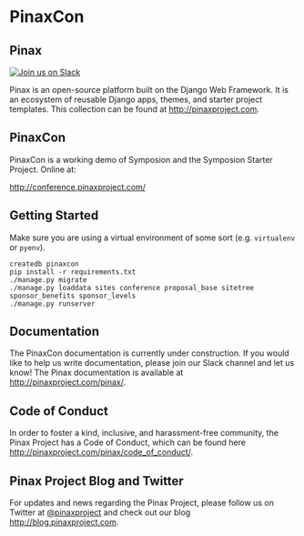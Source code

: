 PinaxCon
=========

Pinax
------

[![Join us on Slack](http://slack.pinaxproject.com/badge.svg)](http://slack.pinaxproject.com/)

Pinax is an open-source platform built on the Django Web Framework. It is an ecosystem of reusable Django apps, themes, and starter project templates.
This collection can be found at http://pinaxproject.com.


PinaxCon
---------
PinaxCon is a working demo of Symposion and the Symposion Starter Project.  Online at:

http://conference.pinaxproject.com/



Getting Started
----------------

Make sure you are using a virtual environment of some sort (e.g. `virtualenv` or
`pyenv`).

```
createdb pinaxcon
pip install -r requirements.txt
./manage.py migrate
./manage.py loaddata sites conference proposal_base sitetree sponsor_benefits sponsor_levels
./manage.py runserver
```


Documentation
--------------

The PinaxCon documentation is currently under construction. If you would like to help us write documentation, please join our Slack channel and let us know! The Pinax documentation is available at http://pinaxproject.com/pinax/.


Code of Conduct
-----------------

In order to foster a kind, inclusive, and harassment-free community, the Pinax Project has a Code of Conduct, which can be found here  http://pinaxproject.com/pinax/code_of_conduct/.


Pinax Project Blog and Twitter
-------------------------------

For updates and news regarding the Pinax Project, please follow us on Twitter at [@pinaxproject](https://twitter.com/pinaxproject) and check out our blog http://blog.pinaxproject.com.

